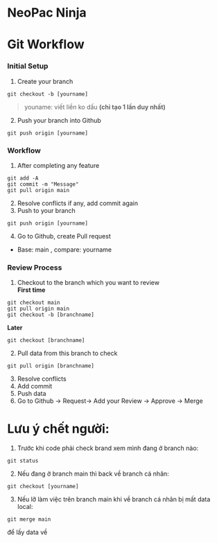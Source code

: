 # NeoPac Ninja

# Git Workflow  
### Initial Setup


1.  Create your branch
```
git checkout -b [yourname]
```
> youname: viết liền ko dấu
> **(chỉ tạo 1 lần duy nhất)**  
2. Push your branch into Github  
```
git push origin [yourname]
```
### Workflow  
1. After completing any feature
```
git add -A 
git commit -m "Message"
git pull origin main
```
2. Resolve conflicts if any, add commit again
3. Push to your branch 
```
git push origin [yourname]
```
4. Go to Github, create Pull request
- Base: main , compare: yourname  

### Review Process  
1. Checkout to the branch which you want to review  
**First time**
```
git checkout main
git pull origin main
git checkout -b [branchname]
```
**Later**
```
git checkout [branchname]
```
2. Pull data from this branch to check
```
git pull origin [branchname]
````
3. Resolve conflicts 
4. Add commit
5. Push data
6. Go to Github -> Request-> Add your Review -> Approve -> Merge  
  
# Lưu ý chết người:  
1. Trước khi code phải check brand xem mình đang ở branch nào:  
```
git status
```  
2. Nếu đang ở branch main thì back về branch cá nhân:  
```
git checkout [yourname]
```
3. Nếu lỡ làm việc trên branch main khi về branch cá nhân bị mất data local:
```
git merge main
```  
để lấy data về